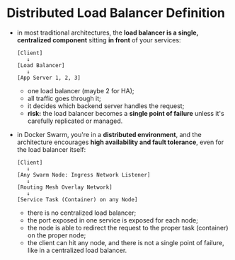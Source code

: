 # Distributed Load Balancer Definition

- in most traditional architectures, the **load balancer is a single, centralized component** sitting **in front** of your services:

    ```text
    [Client]
       ↓
    [Load Balancer]
       ↓
    [App Server 1, 2, 3]
    ```

  - one load balancer (maybe 2 for HA);
  - all traffic goes through it;
  - it decides which backend server handles the request;
  - **risk:** the load balancer becomes a **single point of failure** unless it's carefully replicated or managed.

- in Docker Swarm, you're in a **distributed environment**, and the architecture encourages **high availability and fault tolerance**, even for the load balancer itself:

    ```text
    [Client]
       ↓
    [Any Swarm Node: Ingress Network Listener]
       ↓
    [Routing Mesh Overlay Network]
       ↓
    [Service Task (Container) on any Node]
    ```
  - there is no centralized load balancer;
  - the port exposed in one service is exposed for each node;
  - the node is able to redirect the request to the proper task (container) on the proper node;
  - the client can hit any node, and there is not a single point of failure, like in a centralized load balancer.
